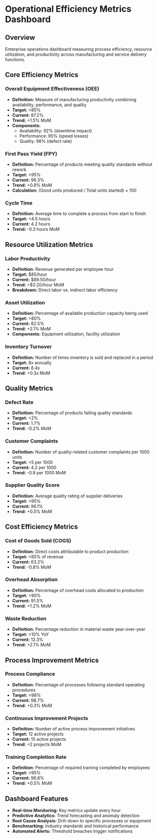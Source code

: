 # Operational Efficiency Metrics Dashboard

## Overview
Enterprise operations dashboard measuring process efficiency, resource utilization, and productivity across manufacturing and service delivery functions.

## Core Efficiency Metrics

### Overall Equipment Effectiveness (OEE)
- **Definition:** Measure of manufacturing productivity combining availability, performance, and quality
- **Target:** >85%
- **Current:** 87.2%
- **Trend:** +1.5% MoM
- **Components:**
  - Availability: 92% (downtime impact)
  - Performance: 95% (speed losses)
  - Quality: 98% (defect rate)

### First Pass Yield (FPY)
- **Definition:** Percentage of products meeting quality standards without rework
- **Target:** >95%
- **Current:** 96.3%
- **Trend:** +0.8% MoM
- **Calculation:** (Good units produced / Total units started) × 100

### Cycle Time
- **Definition:** Average time to complete a process from start to finish
- **Target:** <4.5 hours
- **Current:** 4.2 hours
- **Trend:** -0.3 hours MoM

## Resource Utilization Metrics

### Labor Productivity
- **Definition:** Revenue generated per employee hour
- **Target:** $85/hour
- **Current:** $89.50/hour
- **Trend:** +$3.20/hour MoM
- **Breakdown:** Direct labor vs. indirect labor efficiency

### Asset Utilization
- **Definition:** Percentage of available production capacity being used
- **Target:** >80%
- **Current:** 82.5%
- **Trend:** +2.1% MoM
- **Components:** Equipment utilization, facility utilization

### Inventory Turnover
- **Definition:** Number of times inventory is sold and replaced in a period
- **Target:** 8x annually
- **Current:** 8.4x
- **Trend:** +0.3x MoM

## Quality Metrics

### Defect Rate
- **Definition:** Percentage of products failing quality standards
- **Target:** <2%
- **Current:** 1.7%
- **Trend:** -0.2% MoM

### Customer Complaints
- **Definition:** Number of quality-related customer complaints per 1000 units
- **Target:** <5 per 1000
- **Current:** 4.2 per 1000
- **Trend:** -0.8 per 1000 MoM

### Supplier Quality Score
- **Definition:** Average quality rating of supplier deliveries
- **Target:** >95%
- **Current:** 96.1%
- **Trend:** +0.5% MoM

## Cost Efficiency Metrics

### Cost of Goods Sold (COGS)
- **Definition:** Direct costs attributable to product production
- **Target:** <65% of revenue
- **Current:** 63.2%
- **Trend:** -0.8% MoM

### Overhead Absorption
- **Definition:** Percentage of overhead costs allocated to production
- **Target:** >90%
- **Current:** 91.5%
- **Trend:** +1.2% MoM

### Waste Reduction
- **Definition:** Percentage reduction in material waste year-over-year
- **Target:** >10% YoY
- **Current:** 12.3%
- **Trend:** +2.1% MoM

## Process Improvement Metrics

### Process Compliance
- **Definition:** Percentage of processes following standard operating procedures
- **Target:** >98%
- **Current:** 98.7%
- **Trend:** +0.3% MoM

### Continuous Improvement Projects
- **Definition:** Number of active process improvement initiatives
- **Target:** 12 active projects
- **Current:** 15 active projects
- **Trend:** +2 projects MoM

### Training Completion Rate
- **Definition:** Percentage of required training completed by employees
- **Target:** >95%
- **Current:** 96.8%
- **Trend:** +0.5% MoM

## Dashboard Features
- **Real-time Monitoring:** Key metrics update every hour
- **Predictive Analytics:** Trend forecasting and anomaly detection
- **Root Cause Analysis:** Drill-down to specific processes or equipment
- **Benchmarking:** Industry standards and historical performance
- **Automated Alerts:** Threshold breaches trigger notifications
